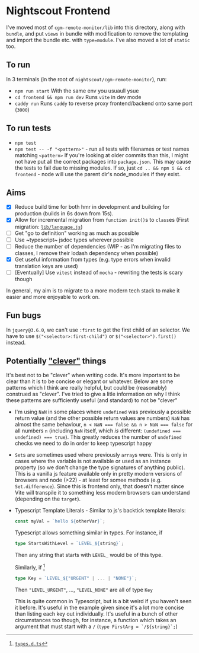 # Nightscout Frontend

I've moved most of `cgm-remote-monitor/lib` into this directory, along with `bundle`, and put `views` in bundle with modification to remove the
templating and import the bundle etc. with `type=module`. I've also moved a lot of `static` too.

## To run

In 3 terminals (in the root of `nightscout/cgm-remote-monitor`), run:

- `npm run start` With the same env you usuaull ysue
- `cd frontend && npm run dev` Runs `vite` in dev mode
- `caddy run` Runs `caddy` to reverse proxy frontend/backend onto same port (`3000`)

## To run tests

- `npm test`
- `npm test -- -f "<pattern>"` - run all tests with filenames or test names matching `<pattern>`
If you're looking at older commits than this, I might not have put all the correct packages into `package.json`. 
This may cause the tests to fail due to missing modules.
If so, just `cd .. && npm i && cd frontend` - node will use the parent dir's node_modules if they exist.

## Aims

- [x] Reduce build time for both hmr in development and building for production (builds in 6s down from 15s).
- [x] Allow for incremental migration from `function init()`s to `class`es (First migration: [`lib/language.js`](https://github.com/jameslounds/cgm-remote-monitor/blob/vite-migration/frontend/lib/language.js))
- [ ] Get "go to definition" working as much as possible
- [ ] Use ~typescript~ jsdoc types wherever possible
- [ ] Reduce the number of dependencies (WIP - as I'm migrating files to classes, I remove their lodash dependency when possible)
- [x] Get useful information from types (e.g. type errors when invalid translation keys are used)
- [ ] [Eventually] Use `vitest` instead of `mocha` - rewriting the tests is scary though

In general, my aim is to migrate to a more modern tech stack to make it easier and more enjoyable to work on.

## Fun bugs

In `jquery@3.6.0`, we can't use `:first` to get the first child of an selector. We have to use `$("<selector>:first-child")` or `$("<selector>").first()` instead.

## Potentially ["clever"](https://www.simplethread.com/dont-be-clever/) things

It's best not to be "clever" when writing code. It's more important to be clear than it is to be concise or elegant or whatever.
Below are some patterns which I think are really helpful, but could be (reasonably) construed as "clever".
I've tried to give a litle information on why I think these patterns are sufficiently useful (and standard) to not be "clever"

- I'm using `NaN` in some places where `undefined` was previously a possible return value (and the other possible return values are numbers)
  `NaN` has almost the same behaviour, `n < NaN === false && n > NaN === false` for all numbers `n` (including `NaN` itself, which _is_ different: `(undefined === undefined) === true`).
  This greatly reduces the number of `undefined` checks we need to do in order to keep typescript happy
- `Set`s are sometimes used where previously `array`s were. This is only in cases where the variable is not available or used as an instance property (so we don't change the type signatures of anything public). This is a vanilla js feature available only in pretty modern versions of browsers and node (>22) - at least for somee methods (e.g. `Set.difference`). Since this is frontend only, that doesn't matter since Vite will transpile it to something less modern browsers can understand (depending on the `target`).
- Typescript Template Literals - Similar to js's backtick template literals:

  ```ts
  const myVal = `hello ${otherVar}`;
  ```

  Typescript allows something similar in types. 
  For instance, if

  ```ts
  type StartsWithLevel = `LEVEL_${string}`;
  ```

  Then any string that starts with `LEVEL_` would be of this type. 
  
  Similarly, if [^1]

  ```ts
  type Key = `LEVEL_${"URGENT" | ... | "NONE"}`;
  ```

  Then `"LEVEL_URGENT"`, ..., `"LEVEL_NONE"` are all of type `Key`

  This is quite common in Typescript, but is a bit weird if you haven't seen it before.
  It's useful in the example given since it's a lot more concise than listing each key out individually. It's useful in a bunch of other circumstances too though, for instance, a function which takes an argument that must start with a `/` (``type FirstArg = `/${string}`;``)

  [^1]: [`types.d.ts`](./frontend/lib/types.d.ts)
